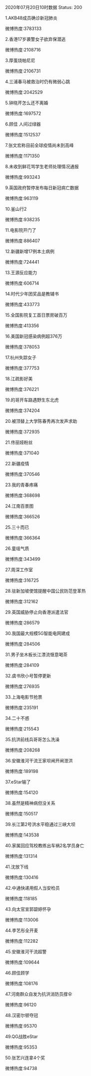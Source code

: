 2020年07月20日10时数据
Status: 200

1.AKB48成员确诊新冠肺炎

微博热度:3783133

2.香港17岁袭警女子欲弃保潜逃

微博热度:2108716

3.厚蛋烧帕尼尼

微博热度:2106731

4.三浦春马被救治时仍有微弱心跳

微博热度:2042529

5.钟晓芹怎么还不离婚

微博热度:1697572

6.顾佳 人间过绿器

微博热度:1512537

7.张文宏称目前全球疫情尚未到高峰

微博热度:1171350

8.未收到鲜花骂学生老师处理情况通报

微博热度:993243

9.英国政府暂停发布每日新冠病亡数据

微博热度:963119

10.釜山行2

微博热度:938235

11.电影院开门了

微博热度:886407

12.新疆新增17例本土病例

微博热度:724441

13.王源反应能力

微博热度:606714

14.时代少年团奖品是教辅书

微博热度:433773

15.全国影院复工首日票房破百万

微博热度:413356

16.美国新冠感染病例超376万

微博热度:378053

17.杭州失踪女子

微博热度:377753

18.江疏影好美

微博热度:376221

19.的哥开车路遇野生东北虎

微博热度:374204

20.被顶替上大学陈春秀再次发声求助

微博热度:372935

21.佟丽娅粉丝

微博热度:371040

22.新疆疫情

微博热度:370546

23.我的青春疼痛

微博热度:368698

24.江南百景图

微博热度:366526

25.三十而已

微博热度:366364

26.童瑶气质

微博热度:343499

27.周深工作室

微博热度:316725

28.驻新加坡使馆提醒中国公民防范登革热

微博热度:312162

29.英国威胁停止向香港派遣法官

微博热度:286579

30.我国最大规模5G智能电网建成

微博热度:284506

31.男子坐木板长江漂流惬意喝茶

微博热度:284109

32.虞书欣小号暂停更新

微博热度:276935

33.上海电影节抢票

微博热度:235191

34.二十不惑

微博热度:215543

35.抗洪前线兵哥哥怎么洗澡

微博热度:208268

36.安徽淮河干流王家坝闸开闸泄洪

微博热度:189198

37.eStar输了

微博热度:154120

38.虽然是精神病但没关系

微博热度:150517

39.长江第2号洪水平稳通过三峡大坝

微博热度:143538

40.家属回应驾校教练出车祸2名学员身亡

微博热度:131314

41.沈放下线

微博热度:130416

42.中通快递用假人当安检员

微博热度:118185

43.向太官宣郭碧婷怀孕

微博热度:113006

44.李艺彤全开麦

微博热度:112282

45.安徽淮河干流超警

微博热度:109644

46.顾佳顾学

微博热度:108176

47.河南群众自发为抗洪消防员撑伞

微博热度:96120

48.汉密尔顿夺冠

微博热度:95370

49.QG战胜eStar

微博热度:95353

50.张艺兴连拿4个奖

微博热度:94738

